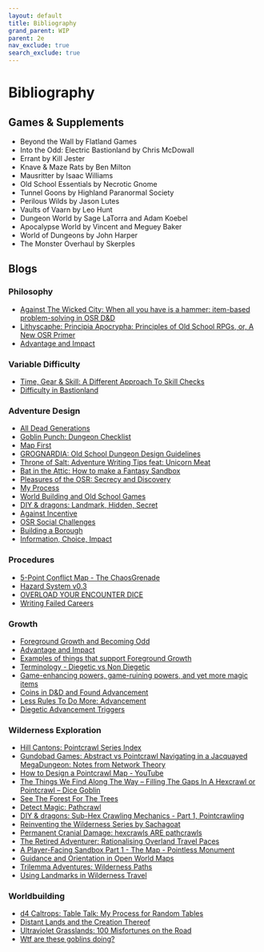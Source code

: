 ```yaml
---
layout: default
title: Bibliography
grand_parent: WIP
parent: 2e 
nav_exclude: true
search_exclude: true
---
```


# Bibliography

## Games & Supplements

- Beyond the Wall by Flatland Games
- Into the Odd: Electric Bastionland by Chris McDowall
- Errant by Kill Jester
- Knave & Maze Rats by Ben Milton
- Mausritter by Isaac Williams
- Old School Essentials by Necrotic Gnome
- Tunnel Goons by Highland Paranormal Society
- Perilous Wilds by Jason Lutes
- Vaults of Vaarn by Leo Hunt
- Dungeon World by Sage LaTorra and Adam Koebel
- Apocalypse World by Vincent and Meguey Baker
- World of Dungeons by John Harper
- The Monster Overhaul by Skerples

## Blogs

### Philosophy

- [Against The Wicked City: When all you have is a hammer: item-based problem-solving in OSR D&D](http://udan-adan.blogspot.com/2018/02/when-all-you-have-is-hammer-item-based.html)
- [Lithyscaphe: Principia Apocrypha: Principles of Old School RPGs, or, A New OSR Primer](https://lithyscaphe.blogspot.com/p/principia-apocrypha.html)
- [Advantage and Impact](https://dreamingdragonslayer.wordpress.com/2020/03/28/advantage-and-impact/)

### Variable Difficulty

- [Time, Gear & Skill: A Different Approach To Skill Checks](https://dicegoblin.blog/time-gear-skill-a-different-approach-to-skill-checks/?amp=1)
- [Difficulty in Bastionland](https://www.bastionland.com/2020/03/difficulty-in-bastionland.html)

### Adventure Design

- [All Dead Generations](https://alldeadgenerations.blogspot.com/)
- [Goblin Punch: Dungeon Checklist](http://goblinpunch.blogspot.com/2016/01/dungeon-checklist.html)
- [Map First](https://lukegearing.blot.im/techniques-to-write-adventures#map-first)
- [GROGNARDIA: Old School Dungeon Design Guidelines](https://grognardia.blogspot.com/2009/02/old-school-dungeon-design-guidelines.html)
- [Throne of Salt: Adventure Writing Tips feat: Unicorn Meat](http://throneofsalt.blogspot.com/2022/02/adventure-writing-tips.html)
- [Bat in the Attic: How to make a Fantasy Sandbox](https://batintheattic.blogspot.com/2009/08/how-to-make-fantasy-sandbox.html)
- [Pleasures of the OSR: Secrecy and Discovery](https://maziriansgarden.blogspot.com/2019/04/pleasures-of-osr-secrecy-and-discovery.html)
- [My Process](https://maziriansgarden.blogspot.com/2022/10/my-process.html)
- [World Building and Old School Games](https://maziriansgarden.blogspot.com/2017/12/world-building-and-old-school-games.html)
- [DIY & dragons: Landmark, Hidden, Secret](https://diyanddragons.blogspot.com/2019/10/landmark-hidden-secret.html)
- [Against Incentive](https://lukegearing.blot.im/against-incentive)
- [OSR Social Challenges](https://slightadjustments.blogspot.com/2020/04/osr-social-challenges.html)
- [Building a Borough](https://www.youtube.com/watch?v=Dzxc8wQ57uI)
- [Information, Choice, Impact](https://www.bastionland.com/2018/09/the-ici-doctrine-information-choice.html)

### Procedures

- [5-Point Conflict Map - The ChaosGrenade](https://chaosgrenade.com/5-point-conflict-map)
- [Hazard System v0.3](https://www.necropraxis.com/2017/11/22/hazard-system-v0-3/)
- [OVERLOAD YOUR ENCOUNTER DICE](https://meanderingbanter.blogspot.com/2018/10/OVERLOAD-YOUR-ENCOUNTER-DICE.html)
- [Writing Failed Careers](https://www.youtube.com/watch?v=jS51XkA9-_k)

### Growth

- [Foreground Growth and Becoming Odd](https://www.bastionland.com/2016/05/foreground-growth-and-becoming-odd.html)
- [Advantage and Impact](https://dreamingdragonslayer.wordpress.com/2020/03/28/advantage-and-impact/)
- [Examples of things that support Foreground Growth](https://mhuthulan.mediumquality.uk/2021/11/28/examples-of-things-that-cause-foreground-growth/)
- [Terminology - Diegetic vs Non Diegetic](https://cavegirlgames.blogspot.com/2019/09/terminology-diegetic-vs-non-diegetic.html)
- [Game-enhancing powers, game-ruining powers, and yet more magic items](https://udan-adan.blogspot.com/2021/10/game-enhancing-powers-game-ruining.html)
- [Coins in D&D and Found Advancement](https://lichvanwinkle.blogspot.com/2021/11/coins-in-d-and-found-advancement.html)
- [Less Rules To Do More: Advancement](https://aboleth-overlords.com/2020/09/19/less-rules-to-do-more-advancement/)
- [Diegetic Advancement Triggers](https://dreamingdragonslayer.wordpress.com/2020/06/13/diegetic-advancement-triggers/)

### Wilderness Exploration

- [Hill Cantons: Pointcrawl Series Index](http://hillcantons.blogspot.com/2014/11/pointcrawl-series-index.html)
- [Gundobad Games: Abstract vs Pointcrawl Navigating in a Jacquayed MegaDungeon: Notes from Network Theory](https://gundobadgames.blogspot.com/2020/10/abstract-vs-pointcrawl-navigating-in.html)
- [How to Design a Pointcrawl Map - YouTube](https://www.youtube.com/watch?v=4Yi0EnZATng)
- [The Things We Find Along The Way – Filling The Gaps In A Hexcrawl or Pointcrawl – Dice Goblin](https://dicegoblin.blog/the-things-we-find-along-the-way-filling-the-gaps-in-a-hexcrawl-or-pointcrawl/#disposition)
- [See The Forest For The Trees](https://blog.d4caltrops.com/2019/04/see-forest-for-trees.html)
- [Detect Magic: Pathcrawl](http://detectmagic.blogspot.com/2014/04/pathcrawl.html)
- [DIY & dragons: Sub-Hex Crawling Mechanics - Part 1, Pointcrawling](https://diyanddragons.blogspot.com/2018/02/sub-hex-crawling-mechanics-part-1.html)
- [Reinventing the Wilderness Series by Sachagoat](https://sachagoat.blot.im/re-inventing-the-wilderness-part-1-introduction)
- [Permanent Cranial Damage: hexcrawls ARE pathcrawls](https://permacrandam.blogspot.com/2022/09/hexcrawls-are-pathcrawls.html)
- [The Retired Adventurer: Rationalising Overland Travel Paces](https://retiredadventurer.blogspot.com/2019/07/rationalising-overland-travel-paces.html)
- [A Player-Facing Sandbox Part 1 - The Map - Pointless Monument](https://pointlessmonument.blot.im/a-player-facing-sandbox-part-1-the-map)
- [Guidance and Orientation in Open World Maps](https://iuliu-cosmin-oniscu.medium.com/guidance-and-orientation-in-open-world-maps-c7ff78a12a05)
- [Trilemma Adventures: Wilderness Paths](https://blog.trilemma.com/2021/08/wilderness-paths.html)
- [Using Landmarks in Wilderness Travel](https://maziriansgarden.blogspot.com/2021/08/using-landmarks-in-wilderness-travel.html)

### Worldbuilding

- [d4 Caltrops: Table Talk: My Process for Random Tables](https://blog.d4caltrops.com/2022/05/table-talk-my-process-for-random-tables.html)
- [Distant Lands and the Creation Thereof](https://crateredland.blogspot.com/2019/06/distant-lands-and-creation-thereof.html)
- [Ultraviolet Grasslands: 100 Misfortunes on the Road](https://wizardthieffighter.blogspot.com/2018/02/ultraviolet-grasslands-100-misfortunes.html)
- [Wtf are these goblins doing?](https://goblinpunch.blogspot.com/2013/05/wtf-are-those-goblins-doing.html)
